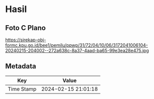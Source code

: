 # Hasil

## Foto C Plano

https://sirekap-obj-formc.kpu.go.id/bee1/pemilu/ppwp/31/72/04/10/06/3172041006104-20240215-204002--272a638c-8a37-4aad-ba65-99e3ea28e475.jpg


## Metadata

| Key        | Value               |
| ---------- | ------------------- |
| Time Stamp | 2024-02-15 21:01:18 |



